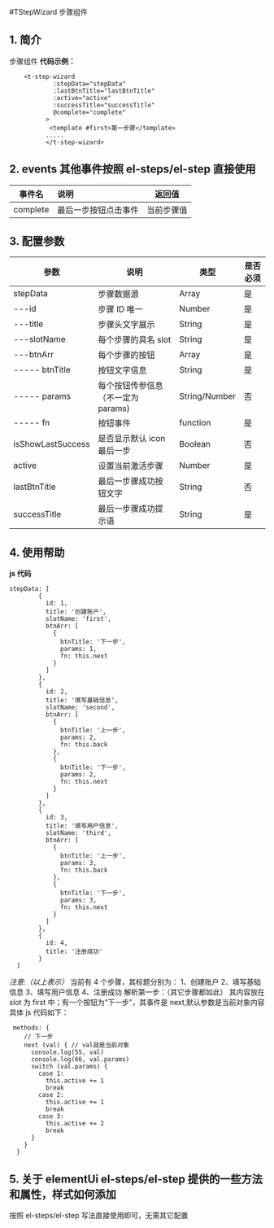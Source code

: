 #TStepWizard 步骤组件

## 1. 简介

步骤组件
**代码示例：**

```
    <t-step-wizard
            :stepData="stepData"
            :lastBtnTitle="lastBtnTitle"
            :active="active"
            :successTitle="successTitle"
            @complete="complete"
          >
           <template #first>第一步骤</template>
          .....
          </t-step-wizard>
```

## 2. events 其他事件按照 el-steps/el-step 直接使用

|  事件名  | 说明                 |   返回值   |
| :------: | :------------------- | :--------: |
| complete | 最后一步按钮点击事件 | 当前步骤值 |

## 3. 配置参数

| 参数              | 说明                               | 类型          | 是否必须 |
| ----------------- | ---------------------------------- | ------------- | -------- |
| stepData          | 步骤数据源                         | Array         | 是       |
| ---id             | 步骤 ID 唯一                       | Number        | 是       |
| ---title          | 步骤头文字展示                     | String        | 是       |
| ---slotName       | 每个步骤的具名 slot                | String        | 是       |
| ---btnArr         | 每个步骤的按钮                     | Array         | 是       |
| ----- btnTitle    | 按钮文字信息                       | String        | 是       |
| ----- params      | 每个按钮传参信息（不一定为 params) | String/Number | 否       |
| ----- fn          | 按钮事件                           | function      | 是       |
| isShowLastSuccess | 是否显示默认 icon 最后一步         | Boolean       | 否       |
| active            | 设置当前激活步骤                   | Number        | 是       |
| lastBtnTitle      | 最后一步骤成功按钮文字             | String        | 否       |
| successTitle      | 最后一步骤成功提示语               | String        | 是       |

## 4. 使用帮助

**js 代码**

```
stepData: [
        {
          id: 1,
          title: '创建账户',
          slotName: 'first',
          btnArr: [
            {
              btnTitle: '下一步',
              params: 1,
              fn: this.next
            }
          ]
        },
        {
          id: 2,
          title: '填写基础信息',
          slotName: 'second',
          btnArr: [
            {
              btnTitle: '上一步',
              params: 2,
              fn: this.back
            },
            {
              btnTitle: '下一步',
              params: 2,
              fn: this.next
            }
          ]
        },
        {
          id: 3,
          title: '填写用户信息',
          slotName: 'third',
          btnArr: [
            {
              btnTitle: '上一步',
              params: 3,
              fn: this.back
            },
            {
              btnTitle: '下一步',
              params: 3,
              fn: this.next
            }
          ]
        },
        {
          id: 4,
          title: '注册成功'
        }
  ]
```

_注意:（以上表示）_
当前有 4 个步骤，其标题分别为：
1、创建账户
2、填写基础信息
3、填写用户信息
4、注册成功
解析第一步：（其它步骤都如此）
其内容放在 slot 为 first 中；有一个按钮为“下一步”，其事件是 next,默认参数是当前对象内容
具体 js 代码如下：

```
 methods: {
    // 下一步
    next (val) { // val就是当前对象
      console.log(55, val)
      console.log(66, val.params)
      switch (val.params) {
        case 1:
          this.active += 1
          break
        case 2:
          this.active += 1
          break
        case 3:
          this.active += 2
          break
      }
    }
  }
```

## 5. 关于 elementUi el-steps/el-step 提供的一些方法和属性，样式如何添加

按照 el-steps/el-step 写法直接使用即可，无需其它配置
